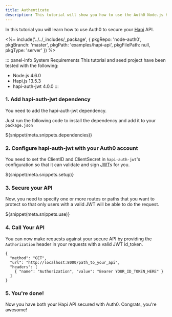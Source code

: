 ```yaml
---
title: Authenticate
description: This tutorial will show you how to use the Auth0 Node.js Hapi SDK to add authentication and authorization to your API.
---
```


In this tutorial you will learn how to use Auth0 to secure your [Hapi](http://hapijs.com/) API.

<%= include('../../_includes/_package', {
  pkgRepo: 'node-auth0',
  pkgBranch: 'master',
  pkgPath: 'examples/hapi-api',
  pkgFilePath: null,
  pkgType: 'server'
}) %>

::: panel-info System Requirements
This tutorial and seed project have been tested with the following:
* Node.js 4.6.0
* Hapi.js 13.5.3
* hapi-auth-jwt 4.0.0
:::

### 1. Add hapi-auth-jwt dependency

You need to add the hapi-auth-jwt dependency.

Just run the following code to install the dependency and add it to your `package.json`

${snippet(meta.snippets.dependencies)}

### 2. Configure hapi-auth-jwt with your Auth0 account

You need to set the ClientID and ClientSecret in `hapi-auth-jwt`'s configuration so that it can validate and sign [JWT](/jwt)s for you.

${snippet(meta.snippets.setup)}

### 3. Secure your API

Now, you need to specify one or more routes or paths that you want to protect so that only users with a valid JWT will be able to do the request.

${snippet(meta.snippets.use)}

### 4. Call Your API

You can now make requests against your secure API by providing the `Authorization` header in your requests with a valid JWT id_token.

```har
{
  "method": "GET",
  "url": "http://localhost:8000/path_to_your_api",
  "headers": [
    { "name": "Authorization", "value": "Bearer YOUR_ID_TOKEN_HERE" }
  ]
}
```

### 5. You're done!

Now you have both your Hapi API secured with Auth0. Congrats, you're awesome!

